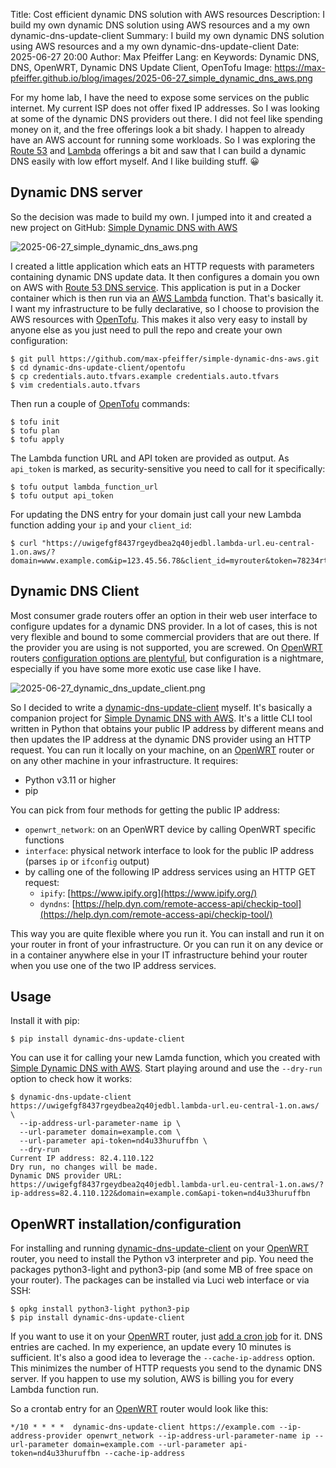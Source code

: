 Title: Cost efficient dynamic DNS solution with AWS resources
Description: I build my own dynamic DNS solution using AWS resources and a my own dynamic-dns-update-client
Summary: I build my own dynamic DNS solution using AWS resources and a my own dynamic-dns-update-client
Date: 2025-06-27 20:00
Author: Max Pfeiffer
Lang: en
Keywords: Dynamic DNS, DNS, OpenWRT, Dynamic DNS Update Client, OpenTofu
Image: https://max-pfeiffer.github.io/blog/images/2025-06-27_simple_dynamic_dns_aws.png

For my home lab, I have the need to expose some services on the public internet. My current ISP does not offer
fixed IP addresses. So I was looking at some of the dynamic DNS providers out there. I did not feel like spending money
on it, and the free offerings look a bit shady. I happen to already have an AWS account for running
some workloads. So I was exploring the [Route 53](https://aws.amazon.com/de/route53/) and [Lambda](https://aws.amazon.com/lambda/)
offerings a bit and saw that I can build a dynamic DNS easily with low effort myself. And I like building stuff. 😀

## Dynamic DNS server
So the decision was made to build my own.
I jumped into it and created a new project on GitHub: [Simple Dynamic DNS with AWS](https://github.com/max-pfeiffer/simple-dynamic-dns-aws)

![2025-06-27_simple_dynamic_dns_aws.png]({static}/images/2025-06-27_simple_dynamic_dns_aws.png)

I created a little application which eats an HTTP requests with parameters containing dynamic DNS update
data. It then configures a domain you own on AWS with [Route 53 DNS service](https://aws.amazon.com/de/route53/).
This application is put in a Docker container which is then run via an [AWS Lambda](https://aws.amazon.com/lambda/)
function. That's basically it. I want my infrastructure to be fully declarative, so I choose to provision the AWS
resources with [OpenTofu](https://opentofu.org/). This makes it also very easy to install by anyone else as you just need to pull the
repo and create your own configuration: 
```shell
$ git pull https://github.com/max-pfeiffer/simple-dynamic-dns-aws.git
$ cd dynamic-dns-update-client/opentofu
$ cp credentials.auto.tfvars.example credentials.auto.tfvars
$ vim credentials.auto.tfvars
```
Then run a couple of [OpenTofu](https://opentofu.org/) commands:
```shell
$ tofu init
$ tofu plan
$ tofu apply
```
The Lambda function URL and API token are provided as output. As `api_token` is marked, as security-sensitive you need
to call for it specifically:
```shell
$ tofu output lambda_function_url
$ tofu output api_token
```
For updating the DNS entry for your domain just call your new Lambda function adding your `ip` and your `client_id`:
```shell
$ curl "https://uwigefgf8437rgeydbea2q40jedbl.lambda-url.eu-central-1.on.aws/?domain=www.example.com&ip=123.45.56.78&client_id=myrouter&token=78234rtgf438g7g43r4bfi3784fgh"
```

## Dynamic DNS Client
Most consumer grade routers offer an option in their web user interface to configure updates for a dynamic DNS provider.
In a lot of cases, this is not very flexible and bound to some commercial providers that are out there. If the provider
you are using is not supported, you are screwed.
On [OpenWRT](https://openwrt.org/) routers [configuration options are plentyful](https://openwrt.org/docs/guide-user/services/ddns/client),
but configuration is a nightmare, especially if you have some more exotic use case like I have.

![2025-06-27_dynamic_dns_update_client.png]({static}/images/2025-06-27_dynamic_dns_update_client.png)

So I decided to write a [dynamic-dns-update-client](https://github.com/max-pfeiffer/dynamic-dns-update-client) myself.
It's basically a companion project for [Simple Dynamic DNS with AWS](https://github.com/max-pfeiffer/simple-dynamic-dns-aws).
It's a little CLI tool written in Python that obtains your public IP address by different means and then updates the IP
address at the dynamic DNS provider using an HTTP request. You can run it locally on your machine,
on an [OpenWRT](https://openwrt.org/) router or on any other machine in your infrastructure. It requires:

* Python v3.11 or higher
* pip

You can pick from four methods for getting the public IP address:

* `openwrt_network`: on an OpenWRT device by calling OpenWRT specific functions
* `interface`: physical network interface to look for the public IP address (parses `ip` or `ifconfig` output)
* by calling one of the following IP address services using an HTTP GET request:
    * `ipify`: [https://www.ipify.org](https://www.ipify.org/)
    * `dyndns`: [https://help.dyn.com/remote-access-api/checkip-tool](https://help.dyn.com/remote-access-api/checkip-tool/)

This way you are quite flexible where you run it. You can install and run it on your router in front of your
infrastructure. Or you can run it on any device or in a container anywhere else in your IT infrastructure behind your
router when you use one of the two IP address services.

## Usage
Install it with pip:
```shell
$ pip install dynamic-dns-update-client
```

You can use it for calling your new Lamda function, which you created with [Simple Dynamic DNS with AWS](https://github.com/max-pfeiffer/simple-dynamic-dns-aws). 
Start playing around and use the `--dry-run` option to check how it works:
```shell
$ dynamic-dns-update-client https://uwigefgf8437rgeydbea2q40jedbl.lambda-url.eu-central-1.on.aws/ \
  --ip-address-url-parameter-name ip \
  --url-parameter domain=example.com \
  --url-parameter api-token=nd4u33huruffbn \
  --dry-run
Current IP address: 82.4.110.122
Dry run, no changes will be made.
Dynamic DNS provider URL: https://uwigefgf8437rgeydbea2q40jedbl.lambda-url.eu-central-1.on.aws/?ip-address=82.4.110.122&domain=example.com&api-token=nd4u33huruffbn
```

## OpenWRT installation/configuration
For installing and running [dynamic-dns-update-client](https://github.com/max-pfeiffer/dynamic-dns-update-client) on
your [OpenWRT](https://openwrt.org/) router, you need to install the Python v3 interpreter and pip. You need the
packages python3-light and python3-pip (and some MB of free space on your router). The packages can be installed via
Luci web interface or via SSH:
```shell
$ opkg install python3-light python3-pip
$ pip install dynamic-dns-update-client
```

If you want to use it on your [OpenWRT](https://openwrt.org/) router, just
[add a cron job](https://openwrt.org/docs/guide-user/base-system/cron) for it. DNS entries are cached. In my experience,
an update every 10 minutes is sufficient. It's also a good idea to leverage the `--cache-ip-address` option. This
minimizes the number of HTTP requests you send to the dynamic DNS server. If you happen to use my solution, AWS is
billing you for every Lambda function run. 

So a crontab entry for an [OpenWRT](https://openwrt.org/) router would look like this:
```shell
*/10 * * * *  dynamic-dns-update-client https://example.com --ip-address-provider openwrt_network --ip-address-url-parameter-name ip --url-parameter domain=example.com --url-parameter api-token=nd4u33huruffbn --cache-ip-address

```
